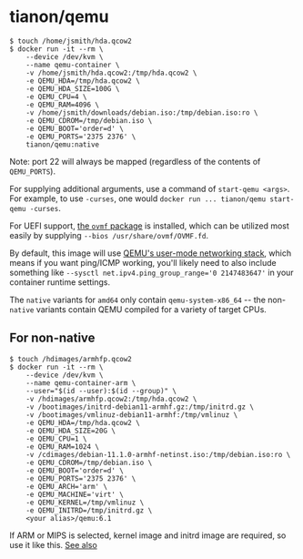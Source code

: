 # tianon/qemu

```console
$ touch /home/jsmith/hda.qcow2
$ docker run -it --rm \
	--device /dev/kvm \
	--name qemu-container \
	-v /home/jsmith/hda.qcow2:/tmp/hda.qcow2 \
	-e QEMU_HDA=/tmp/hda.qcow2 \
	-e QEMU_HDA_SIZE=100G \
	-e QEMU_CPU=4 \
	-e QEMU_RAM=4096 \
	-v /home/jsmith/downloads/debian.iso:/tmp/debian.iso:ro \
	-e QEMU_CDROM=/tmp/debian.iso \
	-e QEMU_BOOT='order=d' \
	-e QEMU_PORTS='2375 2376' \
	tianon/qemu:native
```

Note: port 22 will always be mapped (regardless of the contents of `QEMU_PORTS`).

For supplying additional arguments, use a command of `start-qemu <args>`. For example, to use `-curses`, one would `docker run ... tianon/qemu start-qemu -curses`.

For UEFI support, [the `ovmf` package](https://packages.debian.org/sid/ovmf) is installed, which can be utilized most easily by supplying `--bios /usr/share/ovmf/OVMF.fd`.

By default, this image will use [QEMU's user-mode networking stack](https://wiki.qemu.org/Documentation/Networking#User_Networking_.28SLIRP.29), which means if you want ping/ICMP working, you'll likely need to also include something like `--sysctl net.ipv4.ping_group_range='0 2147483647'` in your container runtime settings.

The `native` variants for `amd64` only contain `qemu-system-x86_64` -- the non-`native` variants contain QEMU compiled for a variety of target CPUs.

## For non-native

```console
$ touch /hdimages/armhfp.qcow2
$ docker run -it --rm \
    --device /dev/kvm \
    --name qemu-container-arm \
    --user="$(id --user):$(id --group)" \
    -v /hdimages/armhfp.qcow2:/tmp/hda.qcow2 \
    -v /bootimages/initrd-debian11-armhf.gz:/tmp/initrd.gz \
    -v /bootimages/vmlinuz-debian11-armhf:/tmp/vmlinuz \
    -e QEMU_HDA=/tmp/hda.qcow2 \
    -e QEMU_HDA_SIZE=20G \
    -e QEMU_CPU=1 \
    -e QEMU_RAM=1024 \
    -v /cdimages/debian-11.1.0-armhf-netinst.iso:/tmp/debian.iso:ro \
    -e QEMU_CDROM=/tmp/debian.iso \
    -e QEMU_BOOT='order=d' \
    -e QEMU_PORTS='2375 2376' \
    -e QEMU_ARCH='arm' \
    -e QEMU_MACHINE='virt' \
    -e QEMU_KERNEL=/tmp/vmlinuz \
    -e QEMU_INITRD=/tmp/initrd.gz \
    <your alias>/qemu:6.1
```

If ARM or MIPS is selected, kernel image and initrd image are required, so use it like this. [See also](https://gist.github.com/KunoiSayami/934c7690dcf357f42537562dbdf90b56)
